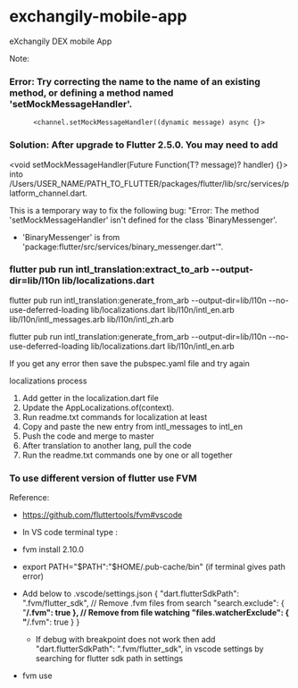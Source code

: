 # exchangily-mobile-app
eXchangily DEX mobile App


Note:
### Error: Try correcting the name to the name of an existing method, or defining a method named 'setMockMessageHandler'.
          <channel.setMockMessageHandler((dynamic message) async {}>

### Solution: After upgrade to Flutter 2.5.0. You may need to add 
<void setMockMessageHandler(Future<T> Function(T? message)? handler) {}>
into /Users/USER_NAME/PATH_TO_FLUTTER/packages/flutter/lib/src/services/platform_channel.dart. 

This is a temporary way to fix the following bug: "Error: The method 'setMockMessageHandler' isn't defined for the class 'BinaryMessenger'.
 - 'BinaryMessenger' is from 'package:flutter/src/services/binary_messenger.dart'".



### flutter pub run intl_translation:extract_to_arb --output-dir=lib/l10n lib/localizations.dart

flutter pub run intl_translation:generate_from_arb  --output-dir=lib/l10n --no-use-deferred-loading  lib/localizations.dart lib/l10n/intl_en.arb lib/l10n/intl_messages.arb lib/l10n/intl_zh.arb

flutter pub run intl_translation:generate_from_arb  --output-dir=lib/l10n --no-use-deferred-loading  lib/localizations.dart lib/l10n/intl_en.arb

If you get any error then save the pubspec.yaml file and try again


localizations process

1. Add getter in the localization.dart file
2. Update the AppLocalizations.of(context).
3. Run readme.txt commands for localization at least
4. Copy and paste the new entry from intl_messages to intl_en
5. Push the code and merge to master
6. After translation to another lang, pull the code
7. Run the readme.txt commands one by one or all together

### To use different version of flutter use FVM
Reference: 

- https://github.com/fluttertools/fvm#vscode 

- In VS code terminal type : <flutter pub global activate fvm>
- fvm install 2.10.0
- export PATH="$PATH":"$HOME/.pub-cache/bin" (if terminal gives path error)
- Add below to .vscode/settings.json
{
  "dart.flutterSdkPath": ".fvm/flutter_sdk",
  // Remove .fvm files from search
  "search.exclude": {
    "**/.fvm": true
  },
  // Remove from file watching
  "files.watcherExclude": {
    "**/.fvm": true
  }
}
  - If debug with breakpoint does not work then add "dart.flutterSdkPath": ".fvm/flutter_sdk", in vscode settings by searching for flutter sdk path in settings
- fvm use <version>

